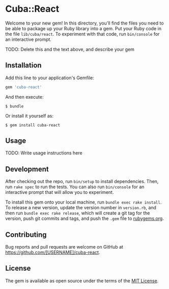 # Cuba::React

Welcome to your new gem! In this directory, you'll find the files you need to be able to package up your Ruby library into a gem. Put your Ruby code in the file `lib/cuba/react`. To experiment with that code, run `bin/console` for an interactive prompt.

TODO: Delete this and the text above, and describe your gem

## Installation

Add this line to your application's Gemfile:

```ruby
gem 'cuba-react'
```

And then execute:

    $ bundle

Or install it yourself as:

    $ gem install cuba-react

## Usage

TODO: Write usage instructions here

## Development

After checking out the repo, run `bin/setup` to install dependencies. Then, run `rake spec` to run the tests. You can also run `bin/console` for an interactive prompt that will allow you to experiment.

To install this gem onto your local machine, run `bundle exec rake install`. To release a new version, update the version number in `version.rb`, and then run `bundle exec rake release`, which will create a git tag for the version, push git commits and tags, and push the `.gem` file to [rubygems.org](https://rubygems.org).

## Contributing

Bug reports and pull requests are welcome on GitHub at https://github.com/[USERNAME]/cuba-react.


## License

The gem is available as open source under the terms of the [MIT License](http://opensource.org/licenses/MIT).

